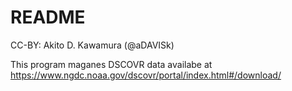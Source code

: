 # README
CC-BY: Akito D. Kawamura (@aDAVISk)

This program maganes DSCOVR data availabe at https://www.ngdc.noaa.gov/dscovr/portal/index.html#/download/

